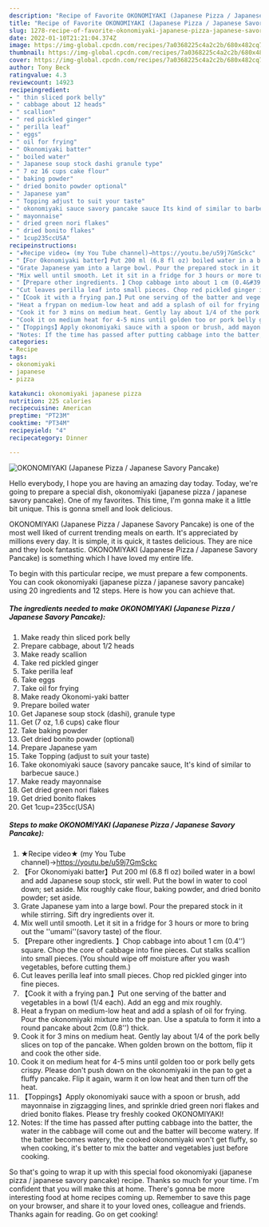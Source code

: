 ```yaml
---
description: "Recipe of Favorite OKONOMIYAKI (Japanese Pizza / Japanese Savory Pancake)"
title: "Recipe of Favorite OKONOMIYAKI (Japanese Pizza / Japanese Savory Pancake)"
slug: 1278-recipe-of-favorite-okonomiyaki-japanese-pizza-japanese-savory-pancake
date: 2022-01-10T21:21:04.374Z
image: https://img-global.cpcdn.com/recipes/7a0368225c4a2c2b/680x482cq70/okonomiyaki-japanese-pizza-japanese-savory-pancake-recipe-main-photo.jpg
thumbnail: https://img-global.cpcdn.com/recipes/7a0368225c4a2c2b/680x482cq70/okonomiyaki-japanese-pizza-japanese-savory-pancake-recipe-main-photo.jpg
cover: https://img-global.cpcdn.com/recipes/7a0368225c4a2c2b/680x482cq70/okonomiyaki-japanese-pizza-japanese-savory-pancake-recipe-main-photo.jpg
author: Tony Beck
ratingvalue: 4.3
reviewcount: 14923
recipeingredient:
- " thin sliced pork belly"
- " cabbage about 12 heads"
- " scallion"
- " red pickled ginger"
- " perilla leaf"
- " eggs"
- " oil for frying"
- " Okonomiyaki batter"
- " boiled water"
- " Japanese soup stock dashi granule type"
- " 7 oz 16 cups cake flour"
- " baking powder"
- " dried bonito powder optional"
- " Japanese yam"
- " Topping adjust to suit your taste"
- " okonomiyaki sauce savory pancake sauce Its kind of similar to barbecue sauce"
- " mayonnaise"
- " dried green nori flakes"
- " dried bonito flakes"
- " 1cup235ccUSA"
recipeinstructions:
- "★Recipe video★ (my You Tube channel)→https://youtu.be/u59j7GmSckc"
- "【For Okonomiyaki batter】Put 200 ml (6.8 fl oz) boiled water in a bowl and add Japanese soup stock, stir well. Put the bowl in water to cool down; set aside. Mix roughly cake flour, baking powder, and dried bonito powder; set aside."
- "Grate Japanese yam into a large bowl. Pour the prepared stock in it while stirring. Sift dry ingredients over it."
- "Mix well until smooth. Let it sit in a fridge for 3 hours or more to bring out the &#39;&#39;umami&#39;&#39;(savory taste) of the flour."
- "【Prepare other ingredients. 】Chop cabbage into about 1 cm (0.4&#39;&#39;) square. Chop the core of cabbage into fine pieces. Cut stalks scallion into small pieces. (You should wipe off moisture after you wash vegetables, before cutting them.)"
- "Cut leaves perilla leaf into small pieces. Chop red pickled ginger into fine pieces."
- "【Cook it with a frying pan.】Put one serving of the batter and vegetables in a bowl (1/4 each). Add an egg and mix roughly."
- "Heat a frypan on medium-low heat and add a splash of oil for frying. Pour the okonomiyaki mixture into the pan. Use a spatula to form it into a round pancake about 2cm (0.8&#39;&#39;) thick."
- "Cook it for 3 mins on medium heat. Gently lay about 1/4 of the pork belly slices on top of the pancake. When golden brown on the bottom, flip it and cook the other side."
- "Cook it on medium heat for 4-5 mins until golden too or pork belly gets crispy. Please don&#39;t push down on the okonomiyaki in the pan to get a fluffy pancake. Flip it again, warm it on low heat and then turn off the heat."
- "【Toppings】Apply okonomiyaki sauce with a spoon or brush, add mayonnaise in zigzagging lines, and sprinkle dried green nori flakes and dried bonito flakes. Please try freshly cooked OKONOMIYAKI!"
- "Notes: If the time has passed after putting cabbage into the batter, the water in the cabbage will come out and the batter will become watery. If the batter becomes watery, the cooked okonomiyaki won&#39;t get fluffy, so when cooking, it&#39;s better to mix the batter and vegetables just before cooking."
categories:
- Recipe
tags:
- okonomiyaki
- japanese
- pizza

katakunci: okonomiyaki japanese pizza 
nutrition: 225 calories
recipecuisine: American
preptime: "PT23M"
cooktime: "PT34M"
recipeyield: "4"
recipecategory: Dinner

---
```



![OKONOMIYAKI (Japanese Pizza / Japanese Savory Pancake)](https://img-global.cpcdn.com/recipes/7a0368225c4a2c2b/680x482cq70/okonomiyaki-japanese-pizza-japanese-savory-pancake-recipe-main-photo.jpg)

Hello everybody, I hope you are having an amazing day today. Today, we're going to prepare a special dish, okonomiyaki (japanese pizza / japanese savory pancake). One of my favorites. This time, I'm gonna make it a little bit unique. This is gonna smell and look delicious.

OKONOMIYAKI (Japanese Pizza / Japanese Savory Pancake) is one of the most well liked of current trending meals on earth. It's appreciated by millions every day. It is simple, it is quick, it tastes delicious. They are nice and they look fantastic. OKONOMIYAKI (Japanese Pizza / Japanese Savory Pancake) is something which I have loved my entire life.




To begin with this particular recipe, we must prepare a few components. You can cook okonomiyaki (japanese pizza / japanese savory pancake) using 20 ingredients and 12 steps. Here is how you can achieve that.

<!--inarticleads1-->

##### The ingredients needed to make OKONOMIYAKI (Japanese Pizza / Japanese Savory Pancake):

1. Make ready  thin sliced pork belly
1. Prepare  cabbage, about 1/2 heads
1. Make ready  scallion
1. Take  red pickled ginger
1. Take  perilla leaf
1. Take  eggs
1. Take  oil for frying
1. Make ready  Okonomi-yaki batter
1. Prepare  boiled water
1. Get  Japanese soup stock (dashi), granule type
1. Get  (7 oz, 1.6 cups) cake flour
1. Take  baking powder
1. Get  dried bonito powder (optional)
1. Prepare  Japanese yam
1. Take  Topping (adjust to suit your taste)
1. Take  okonomiyaki sauce (savory pancake sauce, It&#39;s kind of similar to barbecue sauce.)
1. Make ready  mayonnaise
1. Get  dried green nori flakes
1. Get  dried bonito flakes
1. Get  1cup=235cc(USA)




<!--inarticleads2-->

##### Steps to make OKONOMIYAKI (Japanese Pizza / Japanese Savory Pancake):

1. ★Recipe video★ (my You Tube channel)→https://youtu.be/u59j7GmSckc
1. 【For Okonomiyaki batter】Put 200 ml (6.8 fl oz) boiled water in a bowl and add Japanese soup stock, stir well. Put the bowl in water to cool down; set aside. Mix roughly cake flour, baking powder, and dried bonito powder; set aside.
1. Grate Japanese yam into a large bowl. Pour the prepared stock in it while stirring. Sift dry ingredients over it.
1. Mix well until smooth. Let it sit in a fridge for 3 hours or more to bring out the &#39;&#39;umami&#39;&#39;(savory taste) of the flour.
1. 【Prepare other ingredients. 】Chop cabbage into about 1 cm (0.4&#39;&#39;) square. Chop the core of cabbage into fine pieces. Cut stalks scallion into small pieces. (You should wipe off moisture after you wash vegetables, before cutting them.)
1. Cut leaves perilla leaf into small pieces. Chop red pickled ginger into fine pieces.
1. 【Cook it with a frying pan.】Put one serving of the batter and vegetables in a bowl (1/4 each). Add an egg and mix roughly.
1. Heat a frypan on medium-low heat and add a splash of oil for frying. Pour the okonomiyaki mixture into the pan. Use a spatula to form it into a round pancake about 2cm (0.8&#39;&#39;) thick.
1. Cook it for 3 mins on medium heat. Gently lay about 1/4 of the pork belly slices on top of the pancake. When golden brown on the bottom, flip it and cook the other side.
1. Cook it on medium heat for 4-5 mins until golden too or pork belly gets crispy. Please don&#39;t push down on the okonomiyaki in the pan to get a fluffy pancake. Flip it again, warm it on low heat and then turn off the heat.
1. 【Toppings】Apply okonomiyaki sauce with a spoon or brush, add mayonnaise in zigzagging lines, and sprinkle dried green nori flakes and dried bonito flakes. Please try freshly cooked OKONOMIYAKI!
1. Notes: If the time has passed after putting cabbage into the batter, the water in the cabbage will come out and the batter will become watery. If the batter becomes watery, the cooked okonomiyaki won&#39;t get fluffy, so when cooking, it&#39;s better to mix the batter and vegetables just before cooking.




So that's going to wrap it up with this special food okonomiyaki (japanese pizza / japanese savory pancake) recipe. Thanks so much for your time. I'm confident that you will make this at home. There's gonna be more interesting food at home recipes coming up. Remember to save this page on your browser, and share it to your loved ones, colleague and friends. Thanks again for reading. Go on get cooking!
